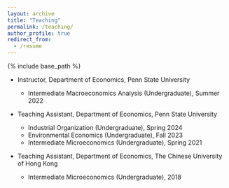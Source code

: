```yaml
---
layout: archive
title: "Teaching"
permalink: /teaching/
author_profile: true
redirect_from:
  - /resume
---
```


{% include base_path %}

* Instructor, Department of Economics, Penn State University
  * Intermediate Macroeconomics Analysis (Undergraduate), Summer 2022

* Teaching Assistant, Department of Economics, Penn State University
  * Industrial Organization (Undergraduate), Spring 2024
  * Environmental Economics (Undergraduate), Fall 2023
  * Intermediate Microeconomics (Undergraduate), Spring 2021 
  
* Teaching Assistant, Department of Economics, The Chinese University of Hong Kong
  * Intermediate Microeconomics (Undergraduate), 2018

<!--======-->
